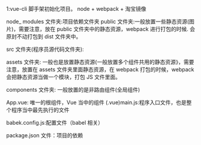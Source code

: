 1:vue-cli 脚手架初始化项目。
node + webpack + 淘宝镜像

node\_ modules 文件夹:项目依赖文件夹
public 文件夹:一般放置一些静态资源(图片)，需要注意，放在 public 文件夹中的静态资源，webpack 进行打包的时候.
会原封不动打包到 dist 文件夹中。

src 文件夹(程序员源代码文件夹):

assets 文件夹:
一般也是放置静态资源(一般放置多个组件共用的静态资源》，需要注意，放置在 assets 文件夹里面静态资源，在 webpack 打包的时候，webpack 会把静态资源当做一个模块，打包 JS 文件里面。

components 文件夹:
一般放置的是非路由组件(全局组件)

App.vue:
唯一的根组件，Vue 当中的组件 (.vue)main.js:程序入口文件，也是整个程序当中最先执行的文件

babek.config.js:配置文件（babel 相关）

package.json 文件：项目的依赖
